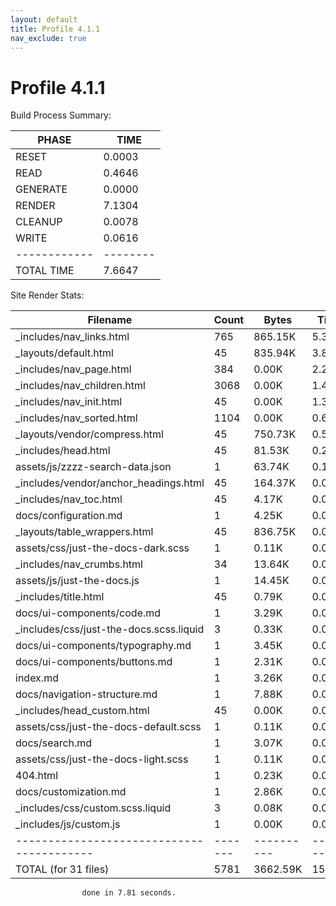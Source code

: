 ```yaml
---
layout: default
title: Profile 4.1.1
nav_exclude: true
---
```

# Profile 4.1.1

Build Process Summary: 

| PHASE      |   TIME |
|------------|--------|
| RESET      | 0.0003 |
| READ       | 0.4646 |
| GENERATE   | 0.0000 |
| RENDER     | 7.1304 |
| CLEANUP    | 0.0078 |
| WRITE      | 0.0616 |
|------------|--------|
| TOTAL TIME | 7.6647 |
 

Site Render Stats: 

| Filename                                | Count |    Bytes |   Time |
|-----------------------------------------|-------|----------|--------|
| _includes/nav_links.html                |   765 |  865.15K |  5.331 |
| _layouts/default.html                   |    45 |  835.94K |  3.850 |
| _includes/nav_page.html                 |   384 |    0.00K |  2.265 |
| _includes/nav_children.html             |  3068 |    0.00K |  1.400 |
| _includes/nav_init.html                 |    45 |    0.00K |  1.342 |
| _includes/nav_sorted.html               |  1104 |    0.00K |  0.671 |
| _layouts/vendor/compress.html           |    45 |  750.73K |  0.563 |
| _includes/head.html                     |    45 |   81.53K |  0.208 |
| assets/js/zzzz-search-data.json         |     1 |   63.74K |  0.157 |
| _includes/vendor/anchor_headings.html   |    45 |  164.37K |  0.093 |
| _includes/nav_toc.html                  |    45 |    4.17K |  0.014 |
| docs/configuration.md                   |     1 |    4.25K |  0.011 |
| _layouts/table_wrappers.html            |    45 |  836.75K |  0.011 |
| assets/css/just-the-docs-dark.scss      |     1 |    0.11K |  0.006 |
| _includes/nav_crumbs.html               |    34 |   13.64K |  0.006 |
| assets/js/just-the-docs.js              |     1 |   14.45K |  0.005 |
| _includes/title.html                    |    45 |    0.79K |  0.004 |
| docs/ui-components/code.md              |     1 |    3.29K |  0.004 |
| _includes/css/just-the-docs.scss.liquid |     3 |    0.33K |  0.003 |
| docs/ui-components/typography.md        |     1 |    3.45K |  0.002 |
| docs/ui-components/buttons.md           |     1 |    2.31K |  0.002 |
| index.md                                |     1 |    3.26K |  0.001 |
| docs/navigation-structure.md            |     1 |    7.88K |  0.001 |
| _includes/head_custom.html              |    45 |    0.00K |  0.001 |
| assets/css/just-the-docs-default.scss   |     1 |    0.11K |  0.000 |
| docs/search.md                          |     1 |    3.07K |  0.000 |
| assets/css/just-the-docs-light.scss     |     1 |    0.11K |  0.000 |
| 404.html                                |     1 |    0.23K |  0.000 |
| docs/customization.md                   |     1 |    2.86K |  0.000 |
| _includes/css/custom.scss.liquid        |     3 |    0.08K |  0.000 |
| _includes/js/custom.js                  |     1 |    0.00K |  0.000 |
|-----------------------------------------|-------|----------|--------|
| TOTAL (for 31 files)                    |  5781 | 3662.59K | 15.950 |
 
                    done in 7.81 seconds.
